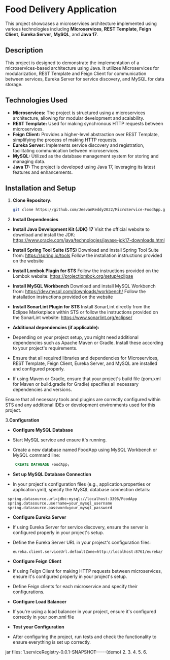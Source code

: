 # Food Delivery Application

This project showcases a microservices architecture implemented using various technologies including **Microservices**, **REST Template**, **Feign Client**, **Eureka Server**, **MySQL**, and **Java 17**.

## Description

This project is designed to demonstrate the implementation of a microservices-based architecture using Java. It utilizes Microservices for modularization, REST Template and Feign Client for communication between services, Eureka Server for service discovery, and MySQL for data storage.

## Technologies Used

- **Microservices:** The project is structured using a microservices architecture, allowing for modular development and scalability.
- **REST Template:** Used for making synchronous HTTP requests between microservices.
- **Feign Client:** Provides a higher-level abstraction over REST Template, simplifying the process of making HTTP requests.
- **Eureka Server:** Implements service discovery and registration, facilitating communication between microservices.
- **MySQL:** Utilized as the database management system for storing and managing data.
- **Java 17:** The project is developed using Java 17, leveraging its latest features and enhancements.

## Installation and Setup

1. **Clone Repository:**
   ```bash
   git clone https://github.com/JeevanReddy2022/MicroService-FoodApp.git

2. **Install Dependencies**

- **Install Java Development Kit (JDK) 17**
 Visit the official website to download and install the JDK: https://www.oracle.com/java/technologies/javase-jdk17-downloads.html

- **Install Spring Tool Suite (STS)**
Download and install Spring Tool Suite from: https://spring.io/tools  Follow the installation instructions provided on the website

- **Install Lombok Plugin for STS**
Follow the instructions provided on the Lombok website: https://projectlombok.org/setup/eclipse

- **Install MySQL Workbench**
Download and install MySQL Workbench from: https://dev.mysql.com/downloads/workbench/
Follow the installation instructions provided on the website

- **Install SonarLint Plugin for STS**
Install SonarLint directly from the Eclipse Marketplace within STS or follow the instructions provided on the SonarLint website: https://www.sonarlint.org/eclipse/

- **Additional dependencies (if applicable):**
- Depending on your project setup, you might need additional dependencies such as Apache Maven or Gradle. Install these according to your project's requirements.
- Ensure that all required libraries and dependencies for Microservices, REST Template, Feign Client, Eureka Server, and MySQL are installed and configured properly.
- If using Maven or Gradle, ensure that your project's build file (pom.xml for Maven or build.gradle for Gradle) specifies all necessary dependencies and versions.

 Ensure that all necessary tools and plugins are correctly configured within STS and any additional IDEs or development environments used for this project.
 
3.**Configuration**

- **Configure MySQL Database**

 - Start MySQL service and ensure it's running.
- Create a new database named FoodApp using MySQL Workbench or MySQL command line:
  ```sql
   CREATE DATABASE FoodApp;

- **Set up MySQL Database Connection**
- In your project's configuration files (e.g., application.properties or application.yml), specify the MySQL database connection details:
 ```
  spring.datasource.url=jdbc:mysql://localhost:3306/FoodApp
  spring.datasource.username=your_mysql_username
  spring.datasource.password=your_mysql_password
  ```

- **Configure Eureka Server**
- If using Eureka Server for service discovery, ensure the server is configured properly in your project's setup. 
- Define the Eureka Server URL in your project's configuration files:
   ```
  eureka.client.serviceUrl.defaultZone=http://localhost:8761/eureka/
  ```

- **Configure Feign Client**
- If using Feign Client for making HTTP requests between microservices, ensure it's configured properly in your project's setup. 
- Define Feign clients for each microservice and specify their configurations.

- **Configure Load Balancer**
- If you're using a load balancer in your project, ensure it's configured correctly in your pom.xml file

- **Test your Configuration**
- After configuring the project, run tests and check the functionality to ensure everything is set up correctly.


jar files:
1.serviceRegistry-0.0.1-SNAPSHOT-----(demo)
2.
3.
4.
5.
6.




